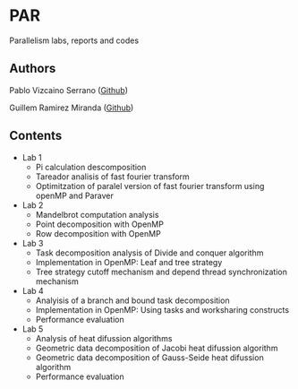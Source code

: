 # PAR
Parallelism labs, reports and codes

## Authors
Pablo Vizcaino Serrano ([Github](github.com/pabloviz))

Guillem Ramirez Miranda ([Github](github.com/teleportex))

## Contents
* Lab 1
  * Pi calculation descomposition
  * Tareador analisis of fast fourier transform
  * Optimitzation of paralel version of fast fourier transform using openMP and Paraver
* Lab 2
  * Mandelbrot computation analysis 
  * Point decomposition with OpenMP
  * Row decomposition with OpenMP
* Lab 3
  * Task decomposition analysis of Divide and conquer algorithm
  * Implementation in OpenMP: Leaf and tree strategy
  * Tree strategy cutoff mechanism and depend thread synchronization mechanism
* Lab 4
  * Analyisis of a branch and bound task decomposition
  * Implementation in OpenMP: Using tasks and worksharing constructs
  * Performance evaluation
* Lab 5
  * Analysis of heat difussion algorithms
  * Geometric data decomposition of Jacobi heat difussion algorithm
  * Geometric data decomposition of Gauss-Seide heat difussion algorithm
  * Performance evaluation
